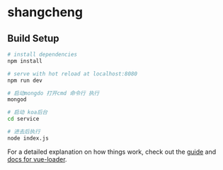 # shangcheng

> 

## Build Setup

``` bash
# install dependencies
npm install

# serve with hot reload at localhost:8080
npm run dev

# 启动mongdo 打开cmd 命令行 执行
mongod

# 启动 koa后台
cd service

# 进去后执行
node index.js 

```

For a detailed explanation on how things work, check out the [guide](http://vuejs-templates.github.io/webpack/) and [docs for vue-loader](http://vuejs.github.io/vue-loader).
